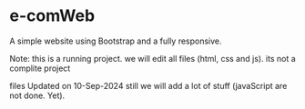 # e-comWeb
A simple website using Bootstrap and a fully responsive.

Note: this is a running project. we will edit all files (html, css and js). its not a complite project

files Updated on 10-Sep-2024
still we will add a lot of stuff (javaScript are not done. Yet).
